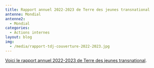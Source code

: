```yaml
---
title: Rapport annuel 2022-2023 de Terre des jeunes transnational
antenne: Mondial
antenne2:
  - Mondial
categories:
  - Actions internes
layout: blog
img:
  - /media/rapport-tdj-couverture-2022-2023.jpg
---
```

<a href="https://contenu.terredesjeunes.org/media/tdj_rapport_annuel_sept_2022_a_sept_2023-v3.pdf?ac">Voici le rapport annuel 2022-2023 de Terre des jeunes transnational</a>.

